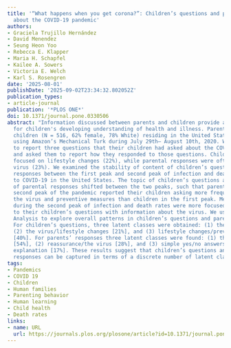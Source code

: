```yaml
---
title: '“What happens when you get corona?”: Children’s questions and parental responses
  about the COVID-19 pandemic'
authors:
- Graciela Trujillo Hernández
- David Menendez
- Seung Heon Yoo
- Rebecca E. Klapper
- Maria H. Schapfel
- Kailee A. Sowers
- Victoria E. Welch
- Karl S. Rosengren
date: '2025-08-01'
publishDate: '2025-09-02T23:34:32.802052Z'
publication_types:
- article-journal
publication: '*PLOS ONE*'
doi: 10.1371/journal.pone.0330506
abstract: "Information discussed between parents and children provide a foundation
  for children's developing understanding of health and illness. Parents of 3-to-7-year-old
  children (N = 516, 62% female, 78% White) residing in the United States were recruited
  using Amazon’s Mechanical Turk during July 29th– August 10th, 2020. We asked parents
  to report three questions that their children had asked about the COVID-19 pandemic
  and asked them to report how they responded to those questions. Children’s questions
  focused on lifestyle changes (22%), while parental responses were often about the
  virus (23%). We examined the stability of content of children’s questions and parental
  responses between the first peak and second peak of infection and death rates due
  to COVID-19 in the United States. The topic of children’s questions and the types
  of parental responses shifted between the two peaks, such that parents during the
  second peak of the pandemic reported their children asking more frequently about
  the virus and preventive measures than children in the first peak. Meanwhile, parents
  during the second peak of infection and death rates were more focused on responding
  to their children’s questions with information about the virus. We used Latent Class
  Analysis to explore overall patterns in children’s questions and parents’ responses.
  For children’s questions, three latent classes were obtained: (1) the virus [39%],
  (2) the virus/lifestyle changes [21%], and (3) lifestyle changes/preventive measures
  [40%]. For parents’ responses three latent classes were found: (1) the virus/self-protection
  [54%], (2) reassurance/the virus [28%], and (3) simple yes/no answers without further
  explanation [17%]. These results suggest that children’s questions and parental
  responses can be captured in terms of a discrete number of latent classes."
tags:
- Pandemics
- COVID 19
- Children
- Human families
- Parenting behavior
- Human learning
- Child health
- Death rates
links:
- name: URL
  url: https://journals.plos.org/plosone/article?id=10.1371/journal.pone.0330506
---
```

